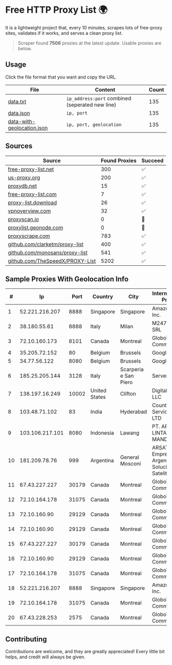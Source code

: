 
# Free HTTP Proxy List 🌍

It is a lightweight project that, every 10 minutes, scrapes lots of free-proxy sites, validates if it works, and serves a clean proxy list.


> Scraper found **7506** proxies at the latest update. Usable proxies are below.

## Usage

Click the file format that you want and copy the URL.


|File|Content|Count|
|----|-------|-----|
|[data.txt](https://raw.githubusercontent.com/themiralay/Proxy-List-World/master/data.txt)|`ip_address:port` combined (seperated new line)|135|
|[data.json](https://raw.githubusercontent.com/themiralay/Proxy-List-World/master/data.json)|`ip, port`|135|
|[data-with-geolocation.json](https://raw.githubusercontent.com/themiralay/Proxy-List-World/master/data-with-geolocation.json)|`ip, port, geolocation`|135|

## Sources

|Source|Found Proxies|Succeed|
|------|-------------|-------|
|[free-proxy-list.net](https://free-proxy-list.net)|300|✅|
|[us-proxy.org](https://www.us-proxy.org)|200|✅|
|[proxydb.net](http://proxydb.net)|15|✅|
|[free-proxy-list.com](https://free-proxy-list.com/?page=&port=&type%5B%5D=http&type%5B%5D=https&up_time=0&search=Search)|7|✅|
|[proxy-list.download](https://www.proxy-list.download/HTTP)|26|✅|
|[vpnoverview.com](https://vpnoverview.com/privacy/anonymous-browsing/free-proxy-servers)|32|✅|
|[proxyscan.io](https://www.proxyscan.io)|0|🚫|
|[proxylist.geonode.com](https://proxylist.geonode.com/api/proxy-list?limit=300&page=1&sort_by=lastChecked&sort_type=desc&protocols=http,https)|0|🚫|
|[proxyscrape.com](https://api.proxyscrape.com/v2/?request=displayproxies&protocol=http&timeout=10000&country=all&ssl=all&anonymity=all)|783|✅|
|[github.com/clarketm/proxy-list](https://raw.githubusercontent.com/clarketm/proxy-list/master/proxy-list-raw.txt)|400|✅|
|[github.com/monosans/proxy-list](https://raw.githubusercontent.com/monosans/proxy-list/main/proxies/http.txt)|541|✅|
|[github.com/TheSpeedX/PROXY-List](https://raw.githubusercontent.com/TheSpeedX/PROXY-List/master/http.txt)|5202|✅|


## Sample Proxies With Geolocation Info

|#|Ip|Port|Country|City|Internet Service Provider|
|-|--|----|-------|----|-------------------------|
|1|52.221.216.207|8888|Singapore|Singapore|Amazon.com, Inc.|
|2|38.180.55.61|8888|Italy|Milan|M247 Europe SRL|
|3|72.10.160.173|8101|Canada|Montreal|GloboTech Communications|
|4|35.205.72.152|80|Belgium|Brussels|Google LLC|
|5|34.77.56.122|8080|Belgium|Brussels|Google LLC|
|6|185.25.205.144|3128|Italy|Scarperia e San Piero|Servereasy Italy|
|7|138.197.16.249|10002|United States|Clifton|DigitalOcean, LLC|
|8|103.48.71.102|83|India|Hyderabad|Country Online Services PVT LTD|
|9|103.106.217.101|8080|Indonesia|Lawang|PT. ARTHA LINTAS DATA MANDIRI|
|10|181.209.78.76|999|Argentina|General Mosconi|ARSAT - Empresa Argentina de Soluciones Satelitales S.A.|
|11|67.43.227.227|30179|Canada|Montreal|GloboTech Communications|
|12|72.10.164.178|31075|Canada|Montreal|GloboTech Communications|
|13|72.10.160.90|29129|Canada|Montreal|GloboTech Communications|
|14|72.10.160.90|29129|Canada|Montreal|GloboTech Communications|
|15|67.43.227.227|30179|Canada|Montreal|GloboTech Communications|
|16|72.10.160.90|29129|Canada|Montreal|GloboTech Communications|
|17|72.10.164.178|31075|Canada|Montreal|GloboTech Communications|
|18|52.221.216.207|8888|Singapore|Singapore|Amazon.com, Inc.|
|19|72.10.164.178|31075|Canada|Montreal|GloboTech Communications|
|20|67.43.228.253|2575|Canada|Montreal|GloboTech Communications|



## Contributing

Contributions are welcome, and they are greatly appreciated! Every
little bit helps, and credit will always be given.

